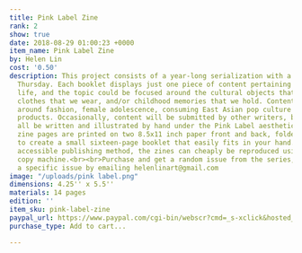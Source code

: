 ```yaml
---
title: Pink Label Zine
rank: 2
show: true
date: 2018-08-29 01:00:23 +0000
item_name: Pink Label Zine
by: Helen Lin
cost: '0.50'
description: This project consists of a year-long serialization with a new issue every
  Thursday. Each booklet displays just one piece of content pertaining to everyday
  life, and the topic could be focused around the cultural objects that we consume,
  clothes that we wear, and/or childhood memories that we hold. Content usually revolves
  around fashion, female adolescence, consuming East Asian pop culture or cultural
  products. Occasionally, content will be submitted by other writers, but they will
  all be written and illustrated by hand under the Pink Label aesthetic.&nbsp;The
  zine pages are printed on two 8.5x11 inch paper front and back, folded, and cut
  to create a small sixteen-page booklet that easily fits in your hand. With this
  accessible publishing method, the zines can cheaply be reproduced using a standard
  copy machine.<br><br>Purchase and get a random issue from the series, or request
  a specific issue by emailing helenlinart@gmail.com
image: "/uploads/pink label.png"
dimensions: 4.25'' x 5.5''
materials: 14 pages
edition: ''
item_sku: pink-label-zine
paypal_url: https://www.paypal.com/cgi-bin/webscr?cmd=_s-xclick&hosted_button_id=W6CEP9VKK6FSL
purchase_type: Add to cart...

---
```

